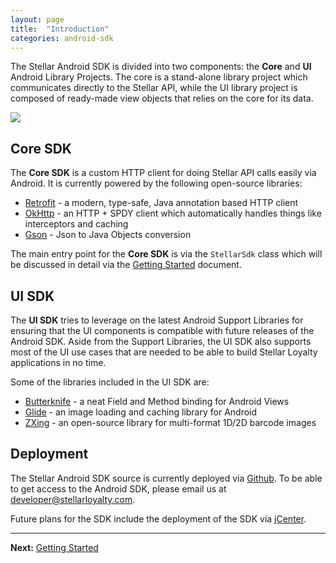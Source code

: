```yaml
---
layout: page
title:  "Introduction"
categories: android-sdk
---
```


The Stellar Android SDK is divided into two components: the **Core** and **UI** Android Library Projects. The core is a stand-alone library project which communicates directly to the Stellar API, while the UI library project is composed of ready-made view objects that relies on the core for its data.

![]({{site.baseurl}}/img/sdk/android/ui_core_diagram.png)
## Core SDK

The **Core SDK** is a custom HTTP client for doing Stellar API calls easily via Android. It is currently powered by the following open-source libraries:

* [Retrofit](http://github.com/square/retrofit) - a modern, type-safe, Java annotation based HTTP client
* [OkHttp](https://github.com/square/okhttp) - an HTTP + SPDY client which automatically handles things like interceptors and caching
* [Gson](https://github.com/google/gson) - Json to Java Objects conversion

The main entry point for the **Core SDK** is via the `StellarSdk` class which will be discussed in detail via the [Getting Started]({{site.baseurl}}/android_sdk/pages/01_getting_started.html) document.

## UI SDK

The **UI SDK** tries to leverage on the latest Android Support Libraries for ensuring that the UI components is compatible with future releases of the Android SDK. Aside from the Support Libraries, the UI SDK also supports most of the UI use cases that are needed to be able to build Stellar Loyalty applications in no time.

Some of the libraries included in the UI SDK are:

* [Butterknife](http://jakewharton.github.io/butterknife/) - a neat Field and Method binding for Android Views
* [Glide](https://github.com/bumptech/glide) - an image loading and caching library for Android
* [ZXing](https://github.com/zxing/zxing) - an open-source library for multi-format 1D/2D barcode images

 


## Deployment

The Stellar Android SDK source is currently deployed via [Github](https://github.com/LoyalSphere/stellar-android-sdk). To be able to get access to the Android SDK, please email us at [developer@stellarloyalty.com](developer@stellarloyalty.com).

Future plans for the SDK include the deployment of the SDK via [jCenter](https://bintray.com/bintray/jcenter).

--------

**Next:** [Getting Started]({{site.baseurl}}/android_sdk/pages/01_getting_started.html)
